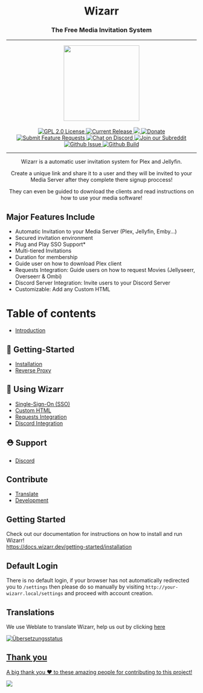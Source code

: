 <h1 align="center">Wizarr</h1>
<h3 align="center">The Free Media Invitation System</h3>

---

<p align="center">
<img src="./screenshots/wizard.png" height="200">
<br/>
<br/>
<a href="https://github.com/wizarrrr/wizarr">
<img alt="GPL 2.0 License" src="https://img.shields.io/github/license/wizarrrr/wizarr.svg"/>
</a>
<a href="https://github.com/Wizarrrr/wizarr/releases">
<img alt="Current Release" src="https://img.shields.io/github/release/wizarrrr/wizarr.svg"/>
</a>
<a href="https://hosted.weblate.org/engage/wizarr/">
<img src="https://hosted.weblate.org/widgets/wizarr/-/app/svg-badge.svg" />
</a>
<a href="https://opencollective.com/wizarr">
<img alt="Donate" src="https://img.shields.io/opencollective/all/wizarr.svg?label=backers"/>
</a>
<a href="https://features.wizarr.dev">
<img alt="Submit Feature Requests" src="https://img.shields.io/badge/vote_now-features?label=features"/>
</a>
<a href="https://discord.gg/XXCz7aM3ak">
<img alt="Chat on Discord" src="https://img.shields.io/discord/1020742926856372224"/>
</a>
<a href="https://www.reddit.com/r/wizarr">
<img alt="Join our Subreddit" src="https://img.shields.io/badge/reddit-r%2Fwizarr-%23FF5700.svg"/>
</a>
<a href="https://github.com/Wizarrrr/wizarr/issues">
<img alt="Github Issue" src="https://img.shields.io/github/issues/wizarrrr/wizarr"/>
</a>
<a href="https://github.com/Wizarrrr/wizarr/actions/workflows/docker-build.yml">
<img alt="Github Build" src="https://img.shields.io/github/actions/workflow/status/wizarrrr/wizarr/docker-build.yml"/>
</a>
</p>

---

<p align="center">Wizarr is a automatic user invitation system for Plex and Jellyfin.</p>
<p align="center">Create a unique link and share it to a user and they will be invited to your Media Server after they complete there signup proccess!</p>
<p align="center">They can even be guided to download the clients and read instructions on how to use your media software!</p>

## Major Features Include

- Automatic Invitation to your Media Server (Plex, Jellyfin, Emby...)
- Secured invitation environment
- Plug and Play SSO Support*
- Multi-tiered Invitations
- Duration for membership
- Guide user on how to download Plex client
- Requests Integration: Guide users on how to request Movies (Jellyseerr, Overseerr & Ombi)
- Discord Server Integration: Invite users to your Discord Server
- Customizable: Add any Custom HTML 

# Table of contents

* [Introduction](README.md)

## 💾 Getting-Started

* [Installation](getting-started/installation.md)
* [Reverse Proxy](getting-started/reverse-proxy.md)

## 💭 Using Wizarr

* [Single-Sign-On (SSO)](using-wizarr/single-sign-on-sso.md)
* [Custom HTML](using-wizarr/custom-html.md)
* [Requests Integration](using-wizarr/requests-integration.md)
* [Discord Integration](using-wizarr/discord-integration.md)

## ⛑ Support

* [Discord](support/discord.md)

## Contribute

* [Translate](contribute/translate.md)
* [Development](contribute/development.md)


## Getting Started

Check out our documentation for instructions on how to install and run Wizarr!<br>
https://docs.wizarr.dev/getting-started/installation


## Default Login

There is no default login, if your browser has not automatically redirected you to `/settings` then please do so manually by visiting `http://your-wizarr.local/settings` and proceed with account creation.



## Translations

We use Weblate to translate Wizarr, help us out by clicking [here](https://hosted.weblate.org/engage/wizarr/)

<a href="https://hosted.weblate.org/engage/wizarr/">
<img src="https://hosted.weblate.org/widgets/wizarr/-/app/multi-auto.svg" alt="Übersetzungsstatus" />

## Thank you

A big thank you ❤️ to these amazing people for contributing to this project!

<a href="https://github.com/wizarrrr/wizarr/graphs/contributors">
  <img src="https://contrib.rocks/image?repo=wizarrrr/wizarr" />
</a>
